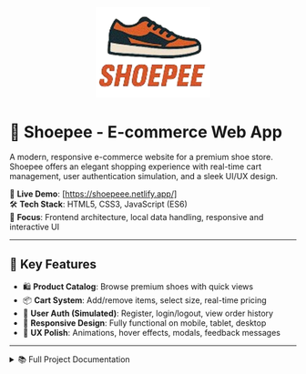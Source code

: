 <div align="center">
  <img src="assets/img/logoshoepee.png" alt="Shoepee Logo" width="200" height="auto">
</div>

# 🥾 Shoepee - E-commerce Web App

A modern, responsive e-commerce website for a premium shoe store. Shoepee offers an elegant shopping experience with real-time cart management, user authentication simulation, and a sleek UI/UX design.

📍 **Live Demo**: [https://shoepeee.netlify.app/]  
🛠️ **Tech Stack**: HTML5, CSS3, JavaScript (ES6)  
🎯 **Focus**: Frontend architecture, local data handling, responsive and interactive UI

---

## 🔑 Key Features

- 🛍️ **Product Catalog**: Browse premium shoes with quick views
- 📦 **Cart System**: Add/remove items, select size, real-time pricing
- 👤 **User Auth (Simulated)**: Register, login/logout, view order history
- 🎨 **Responsive Design**: Fully functional on mobile, tablet, desktop
- 💬 **UX Polish**: Animations, hover effects, modals, feedback messages

---

<details>
<summary>📚 Full Project Documentation</summary>

## 🛍️ Shopping Experience

- **Product Catalog**: Grid view of premium shoes
- **Search & Filter**: Search products by keyword or price range
- **Quick View Modals**: View product details in a popup
- **Size Selector**: Choose shoe sizes (36–43)
- **Clean Layout**: Clear, minimal layout focused on conversions

## 🛒 Cart & Checkout

- **Add to Cart**: Dynamic cart management via localStorage
- **Quantity Control**: Increase/decrease items in cart
- **Live Total Price**: Auto-updating total calculation
- **Checkout Flow**: Form for user info with simulated confirmation
- **Error Handling**: Prevent checkout with incomplete forms

## 👤 User Management (Simulated)

- **Register/Login**: Basic account simulation using local/session storage
- **Logout**: Clears session and returns to homepage
- **Order History**: Track recent checkouts with persistence

## 💡 UX & Design

- **Responsive Design**: Mobile-first with breakpoints for all devices
- **Glassmorphism UI**: Clean visuals, cards, and modal overlays
- **Theme Toggle**: Light/dark mode with localStorage persistence
- **Keyboard Navigation**: ARIA-compliant where applicable
- **CSS Animations**: Transitions, hover effects, slide-in modals

---

## 🛠️ Technologies Used

### Frontend:
- **HTML5**: Semantic layout & structure
- **CSS3**: Custom properties, Grid, Flexbox
- **JavaScript (ES6+)**: Functional logic and DOM control

### Browser APIs:
- **LocalStorage & SessionStorage**: Cart and auth persistence
- **Event Listeners**: For dynamic interaction
- **Form Validation**: Client-side checks

---

## 📁 Folder Structure

```
Shoepee/
├── assets/
│ ├── css/
│ │ ├── base.css
│ │ ├── navbar.css
│ │ ├── hero.css
│ │ ├── products.css
│ │ ├── cart.css
│ │ ├── modals.css
│ │ ├── forms.css
│ │ ├── footer.css
│ │ ├── order-history.css
│ │ └── utilities.css
│ ├── js/
│ │ ├── script.js
│ │ └── animations.js
│ └── img/
│ ├── logoshoepee.png
│ ├── product1-8.png
│ └── background.png
├── index.html
├── products.html
├── login.html
├── register.html
├── order-history.html
└── README.md
```

---

## 🧪 How to Run

### Option 1: Direct View
1. Download project files  
2. Open `index.html` in browser

### Option 2: Local Dev Server
```bash
# Python 3
python -m http.server 8000

# Or Node.js (if installed)
npx http-server
```

---

## 🔐 Security Features

- **Input Validation**: Frontend form validation
- **Auth Simulation**: Login system with local/session storage
- **Secure Data Handling**: No exposure of sensitive info (demo-only)
- **Cross-browser Tested**: Chrome, Firefox, Edge

---

## 🔧 Customization Tips

- **Add Products**: Insert new product data in HTML files and images in /img/
- **Change Styling**: Edit modular CSS files under /css/
- **Add Pages**: Clone and update HTML + JS files for new features

---

## 🎯 Future Enhancements

- **Backend Integration** (Node/PHP + Database)
- **Real Payment Gateway**
- **Product Reviews & Ratings**
- **Wishlist System**
- **Admin Panel**
- **Email Notifications**

---

## 👨‍💻 About the Developer

**Ian Christian Amistoso**  
🧑‍🎓 BSIT Student  
🌐 Focus: Frontend Development & UI/UX  
🛠️ Tools: HTML, CSS, JS, Git/Github, Local Storage

</details>